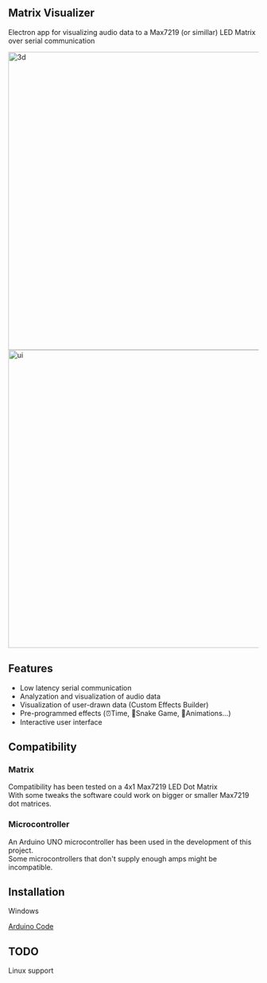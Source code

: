 ﻿## Matrix Visualizer
Electron app for visualizing audio data to a Max7219 (or simillar) LED Matrix over serial communication

<img src="https://github.com/unusual-bytes/matrix-audio-visualizer/assets/28684850/b76de28b-0c36-41e3-b798-3dd527c2ab2a" alt="3d" width="600"/>
<img src="https://github.com/unusual-bytes/matrix-audio-visualizer/assets/28684850/70e020d8-bb2f-4fe3-aadc-a3ece830e763" alt="ui" width="600"/>


## Features
- Low latency serial communication
- Analyzation and visualization of audio data
- Visualization of user-drawn data (Custom Effects Builder)
- Pre-programmed effects (⏰Time, 🐍Snake Game, 🚶Animations...)
- Interactive user interface


## Compatibility
### Matrix
Compatibility has been tested on a 4x1 Max7219 LED Dot Matrix\
With some tweaks the software could work on bigger or smaller Max7219 dot matrices.
### Microcontroller
An Arduino UNO microcontroller has been used in the development of this project.\
Some microcontrollers that don't supply enough amps might be incompatible.

## Installation

Windows

[Arduino Code](https://github.com/unusual-bytes/matrix-audio-visualizer-ino)

## TODO
Linux support
